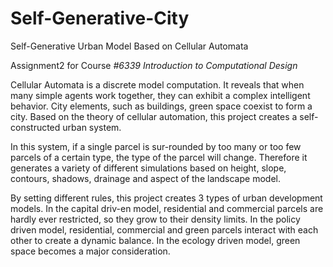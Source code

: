 # Self-Generative-City
 Self-Generative Urban Model Based on Cellular Automata

Assignment2 for Course _#6339 Introduction to Computational Design_


Cellular Automata is a discrete model computation. It reveals that when many simple agents work together, they can exhibit a complex intelligent behavior. City elements, such as buildings, green space coexist to form a city. Based on the theory of cellular automation, this project creates a self-constructed urban system. 

In this system, if a single parcel is sur-rounded by too many or too few parcels of a certain type, the type of the parcel will change. Therefore it generates a variety of different simulations based on height, slope, contours, shadows, drainage and aspect of the landscape model.

By setting different rules, this project creates 3 types of urban development models. In the capital driv-en model, residential and commercial parcels are hardly ever restricted, so they grow to their density limits. In the policy driven model, residential, commercial and green parcels interact with each other to create a dynamic balance. In the ecology driven model, green space becomes a major consideration.

